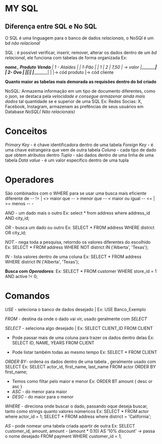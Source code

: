 # MY SQL

## Diferença entre SQL e No SQL
O SQL é uma linguagem para o banco de dados *relacionais*, o NoSQl é um bd *não relacional*

SQL : é possível verificar, inserir, remover, alterar os dados dentro de um *bd relacional*, ele funciona com tabelas de forma organizada
Ex:

_____nome______     _____Produto____            ______Venda_____
| 1 - Ataides |     |    1-Pão     |            | 1  | 2 | 7,50 | -> valor
|_____________|     |    2- Ovo    |            |_|____|________|
                    |______________|             |    |-> cód produto
                                                  |-> cód cliente

**Quanto maior as tabelas mais demorada as requisões dentro do bd criado**

NoSQL: Armazema informação em um tipo de documento diferentes, como o json, se destaca pela *velocidade e consegue armazenar ainda mais dados* tal quantidade se e superior de uma SQL
Ex: Redes Socias: X, Facebook, Instagram, armazenam as prefências de seus usuários em Database *NoSQL( Não relacionais)*

# Conceitos
*Primary Key* -  é chave identificadora dentro de uma tabela
*Foreign Key* - é uma chave estrangeira que vem de outra tabela
*Coluna* -  cada tipo de dado que obtem atributos dentro
*Tupla* - são dados dentro de uma linha de uma tabela
*Data value* - é um valor especifico dentro de uma tupla

# Operadores
São combinados com o WHERE para se usar uma busca mais eficiente
diferente de -- !=  |  <>
maior que -- >
menor que -- <
maior ou igual --  <=  |  >=
menos --   -

*AND* - um dado mais o outro
Ex: select * from address where address_id AND city_id;


*OR* - busca um dado ou outro
Ex: SELECT * FROM address WHERE district OR city_id;


*NOT* - nega toda a pesquisa, retorndo os valores diferentes do escolhido
Ex: SELECT * FROM address WHERE NOT district IN ('Alberta', 'Texas');

*IN*  - lista valores dentro de uma coluna
Ex: SELECT * FROM address WHERE district IN ('Alberta', 'Texas');

**Busca com *Operadores***:
Ex: SELECT * FROM customer WHERE store_id = 1 AND active != 0;

# Comandos

*USE* - seleciona o banco de dados desejado   |     Ex: USE Banco_Exemplo

*FROM* - destina da onde o dado vai vir, usado geralmente com *SELECT*

*SELECT* - seleciona algo desejado            |     Ex: SELECT CLIENT_ID FROM CLIENT
- Pode passar mais de uma coluna para trazer os dados dentro delas
Ex: SELECT ID, NAME, YEARS FROM CLIENT

- Pode listar também todas ao mesmo tempo
Ex: SELECT * FROM CLIENT

*ORDER BY*- ordena os dados dentro de uma tabela , geralmente usado com SELECT
Ex: SELECT actor_id, first_name, last_name FROM actor ORDER BY first_name;

- Temos como filtar pelo maior e menor  Ex: ORDER BT amount ( desc or asc )
- *ASC* - do menor para maior
- *DESC* - do maior para o menor

*WHERE* - direciona onde buscar o dado, passando oque deseja buscar, tanto como  strings quanto valores númericos
Ex: SELECT * FROM actor where actor_id = 1;
    SELECT * FROM address where district = 'California';

*AS* - pode nomear uma tabela criada apartir de outra
Ex: 
SELECT customer_id, amount,
 amount  - (amount * 0.10) AS '10% discount' -> passa o nome desejado
 FROM payment WHERE customer_id = 1;

